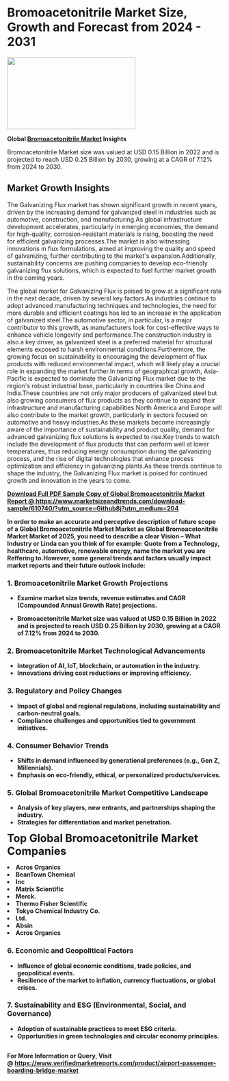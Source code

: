 <H1>Bromoacetonitrile Market Size, Growth and Forecast from 2024 - 2031</H1><img class="aligncenter size-medium wp-image-584254" src="https://thirdeyenews.in/wp-content/uploads/2024/09/Global-Market-Research-300x168.jpeg" alt="" width="300" height="168" /><p><strong>Global&nbsp;<a href="https://www.marketsizeandtrends.com/download-sample/610740/?utm_source=Github8j?utm_medium=204">Bromoacetonitrile Market</a> Insights</strong></p><p>Bromoacetonitrile Market size was valued at USD 0.15 Billion in 2022 and is projected to reach USD 0.25 Billion by 2030, growing at a CAGR of 7.12% from 2024 to 2030.</p><p><h2>Market Growth Insights</h2> <p>The Galvanizing Flux market has shown significant growth in recent years, driven by the increasing demand for galvanized steel in industries such as automotive, construction, and manufacturing.As global infrastructure development accelerates, particularly in emerging economies, the demand for high-quality, corrosion-resistant materials is rising, boosting the need for efficient galvanizing processes.The market is also witnessing innovations in flux formulations, aimed at improving the quality and speed of galvanizing, further contributing to the market's expansion.Additionally, sustainability concerns are pushing companies to develop eco-friendly galvanizing flux solutions, which is expected to fuel further market growth in the coming years.</p> <p><strong><a href="#"></a></strong></p> <p>The global market for Galvanizing Flux is poised to grow at a significant rate in the next decade, driven by several key factors.As industries continue to adopt advanced manufacturing techniques and technologies, the need for more durable and efficient coatings has led to an increase in the application of galvanized steel.The automotive sector, in particular, is a major contributor to this growth, as manufacturers look for cost-effective ways to enhance vehicle longevity and performance.The construction industry is also a key driver, as galvanized steel is a preferred material for structural elements exposed to harsh environmental conditions.Furthermore, the growing focus on sustainability is encouraging the development of flux products with reduced environmental impact, which will likely play a crucial role in expanding the market further.In terms of geographical growth, Asia-Pacific is expected to dominate the Galvanizing Flux market due to the region's robust industrial base, particularly in countries like China and India.These countries are not only major producers of galvanized steel but also growing consumers of flux products as they continue to expand their infrastructure and manufacturing capabilities.North America and Europe will also contribute to the market growth, particularly in sectors focused on automotive and heavy industries.As these markets become increasingly aware of the importance of sustainability and product quality, demand for advanced galvanizing flux solutions is expected to rise.Key trends to watch include the development of flux products that can perform well at lower temperatures, thus reducing energy consumption during the galvanizing process, and the rise of digital technologies that enhance process optimization and efficiency in galvanizing plants.As these trends continue to shape the industry, the Galvanizing Flux market is poised for continued growth and innovation in the years to come.</p> <p><strong><a href="#"></p><p><span class=""><strong>Download Full PDF Sample Copy of Global Bromoacetonitrile Market Report</strong> @ <a href="https://www.marketsizeandtrends.com/download-sample/610740/?utm_source=Github8j?utm_medium=204" target="_blank">https://www.marketsizeandtrends.com/download-sample/610740/?utm_source=Github8j?utm_medium=204</a></span></p><p>In order to make an accurate and perceptive description of future scope of a Global&nbsp;Bromoacetonitrile Market Market as Global&nbsp;Bromoacetonitrile Market Market of 2025, you need to describe a clear Vision &ndash; What Industry or Linda can you think of for example: Quote from a Technology, healthcare, automotive, renewable energy, name the market you are Reffering to.However, some general trends and factors usually impact market reports and their future outlook include:</p><h3>1.&nbsp;<strong>Bromoacetonitrile Market Growth Projections</strong></h3><ul><li>Examine market size trends, revenue estimates and CAGR (Compounded Annual Growth Rate) projections.</li><li><p>Bromoacetonitrile Market size was valued at USD 0.15 Billion in 2022 and is projected to reach USD 0.25 Billion by 2030, growing at a CAGR of 7.12% from 2024 to 2030.</p></li></ul><h3>2.&nbsp;<strong>Bromoacetonitrile Market Technological Advancements</strong></h3><ul><li>Integration of AI, IoT, blockchain, or automation in the industry.</li><li>Innovations driving cost reductions or improving efficiency.</li></ul><h3>3.&nbsp;<strong>Regulatory and Policy Changes</strong></h3><ul><li>Impact of global and regional regulations, including sustainability and carbon-neutral goals.</li><li>Compliance challenges and opportunities tied to government initiatives.</li></ul><h3>4.&nbsp;<strong>Consumer Behavior Trends</strong></h3><ul><li>Shifts in demand influenced by generational preferences (e.g., Gen Z, Millennials).</li><li>Emphasis on eco-friendly, ethical, or personalized products/services.</li></ul><h3>5.&nbsp;<strong>Global Bromoacetonitrile Market Competitive Landscape</strong></h3><ul><li>Analysis of key players, new entrants, and partnerships shaping the industry.</li><li>Strategies for differentiation and market penetration.</li></ul><p data-pm-slice="1 1 []"><span style="color: inherit; font-family: inherit; font-size: 25px;">Top Global Bromoacetonitrile Market Companies</span></p><div class="" data-test-id=""><p><li>Acros Organics</li><li> BeanTown Chemical</li><li> Inc</li><li> Matrix Scientific</li><li> Merck.</li><li> Thermo Fisher Scientific</li><li> Tokyo Chemical Industry Co.</li><li> Ltd.</li><li> Absin</li><li> Acros Organics</li></p></div><h3>6.&nbsp;<strong>Economic and Geopolitical Factors</strong></h3><ul><li>Influence of global economic conditions, trade policies, and geopolitical events.</li><li>Resilience of the market to inflation, currency fluctuations, or global crises.</li></ul><h3>7.&nbsp;<strong>Sustainability and ESG (Environmental, Social, and Governance)</strong></h3><ul><li>Adoption of sustainable practices to meet ESG criteria.</li><li>Opportunities in green technologies and circular economy principles.</li></ul><h2><strong style="font-size: 14px;">For More Information or Query, Visit @&nbsp;</strong><a style="background-color: #ffffff; font-size: 14px;" href="https://www.marketsizeandtrends.com/report/bromoacetonitrile-market/" target="_blank">https://www.verifiedmarketreports.com/product/airport-passenger-boarding-bridge-market</a></h2>